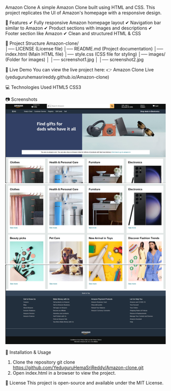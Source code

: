 Amazon Clone
A simple Amazon Clone built using HTML and CSS. This project replicates the UI of Amazon's homepage with a responsive design.

📌 Features
✔ Fully responsive Amazon homepage layout
✔ Navigation bar similar to Amazon
✔ Product sections with images and descriptions
✔ Footer section like Amazon
✔ Clean and structured HTML & CSS

📂 Project Structure
Amazon-clone/       
│── LICENSE     (License file)
│── README.md   (Project documentation)
│── index.html  (Main HTML file)
│── style.css   (CSS file for styling)
│── images/     (Folder for images)
│   │── screenshot1.jpg
│   │── screenshot2.jpg


🚀 Live Demo
You can view the live project here:
👉 Amazon Clone Live (yeduguruhemasrireddy.github.io/Amazon-clone)

💻 Technologies Used
HTML5
CSS3


📷 Screenshots
![Amazon Clone](https://raw.githubusercontent.com/YeduguruHemaSriReddy/Amazon-clone/refs/heads/main/amazon%20clone%20pic%201.png)
![Amazon Clone](https://raw.githubusercontent.com/YeduguruHemaSriReddy/Amazon-clone/refs/heads/main/amazon%20clone%20pic%202.png)
![Amazon Clone](https://raw.githubusercontent.com/YeduguruHemaSriReddy/Amazon-clone/refs/heads/main/amazon%20clone%20pic%203.png)

🔧 Installation & Usage
1. Clone the repository
git clone https://github.com/YeduguruHemaSriReddy/Amazon-clone.git
2. Open index.html in a browser to view the project.

📜 License
This project is open-source and available under the MIT License.
